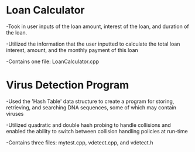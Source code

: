 # **Loan Calculator**
-Took in user inputs of the loan amount, interest of the loan, and duration of the loan.

-Utilized the information that the user inputted to calculate the total loan interest, amount, and the monthly
payment of this loan

-Contains one file: LoanCalculator.cpp

# **Virus Detection Program**
-Used the 'Hash Table' data structure to create a program for storing, retrieving, and searching DNA sequences, some of which may contain viruses

-Utilized quadratic and double hash probing to handle collisions and enabled the ability to switch between collision handling policies at run-time

-Contains three files: mytest.cpp, vdetect.cpp, and vdetect.h
